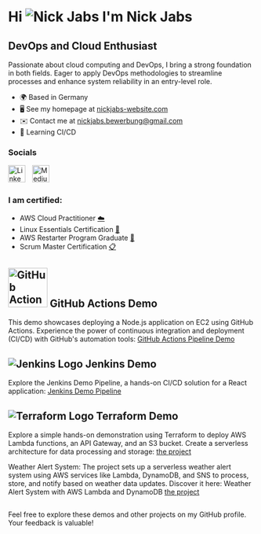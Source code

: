 # Hi ![Nick Jabs](https://user-images.githubusercontent.com/18350557/176309783-0785949b-9127-417c-8b55-ab5a4333674e.gif) I'm Nick Jabs

## DevOps and Cloud Enthusiast

Passionate about cloud computing and DevOps, I bring a strong foundation in both fields. Eager to apply DevOps methodologies to streamline processes and enhance system reliability in an entry-level role.

- 🌍 Based in Germany
- 🖥️ See my homepage at [nickjabs-website.com](http://nickjabs-website.com/)
- ✉️ Contact me at [nickjabs.bewerbung@gmail.com](mailto:nickjabs.bewerbung@gmail.com)
- 🧠 Learning CI/CD

### Socials

<ul style="list-style: none; padding: 0;">
  <li style="display: inline-block; margin-right: 10px;">
    <a href="https://www.linkedin.com/in/nickjabs/" target="_blank" rel="noreferrer">
      <img src="https://raw.githubusercontent.com/danielcranney/readme-generator/main/public/icons/socials/linkedin.svg" alt="LinkedIn" width="35" height="35">
    </a>
  </li>
  <li style="display: inline-block;">
    <a href="http://www.medium.com/@nickjabs" target="_blank" rel="noreferrer">
      <img src="https://seeklogo.com/images/M/medium-2020-new-icon-logo-454E46D050-seeklogo.com.png" alt="Medium" width="35" height="35">
    </a>
  </li>
</ul>

### I am certified:

- AWS Cloud Practitioner [:cloud:](https://www.credly.com/badges/c397034b-ec8f-4d23-833c-04e0dc428764)
- Linux Essentials Certification [:penguin:](https://cs.lpi.org/caf/Xamman/certification/verify/LPI000566721/4kar73bzpu)
- AWS Restarter Program Graduate [:rocket:](https://www.credly.com/badges/3c5b5465-53b0-4010-8015-3cf573ae3dcc)
- Scrum Master Certification [:clipboard:](https://www.credly.com/badges/abcc36c1-8bf9-47db-822a-6f8b0698eae0)

##  

## <img src="https://www.svgrepo.com/show/306098/githubactions.svg" alt="GitHub Actions Icon" width="80" height="80"> GitHub Actions Demo

This demo showcases deploying a Node.js application on EC2 using GitHub Actions. Experience the power of continuous integration and deployment (CI/CD) with GitHub's automation tools: [GitHub Actions Pipeline Demo](https://github.com/nickjabs/github-actions-pipeline)

## <img src="https://camo.githubusercontent.com/265574c40f0816ed0fd67127cfbc382866182a7ec468c614906103c15700e707/68747470733a2f2f7777772e766563746f726c6f676f2e7a6f6e652f6c6f676f732f6a656e6b696e732f6a656e6b696e732d69636f6e2e737667" alt="Jenkins Logo"> Jenkins Demo

Explore the Jenkins Demo Pipeline, a hands-on CI/CD solution for a React application: [Jenkins Demo Pipeline](https://github.com/nickjabs/jenkins-react-app)

## <img src="https://camo.githubusercontent.com/daf972f2f9b0d9408a48499719ade979cef6c187eed22eaeada6e7dec7122c6d/68747470733a2f2f7777772e766563746f726c6f676f2e7a6f6e652f6c6f676f732f7465727261666f726d696f2f7465727261666f726d696f2d69636f6e2e737667" alt="Terraform Logo"> Terraform Demo 

Explore a simple hands-on demonstration using Terraform to deploy AWS Lambda functions, an API Gateway, and an S3 bucket. Create a serverless architecture for data processing and storage: [the project](https://github.com/nickjabs/terraform-lambda-apigw-s3)

Weather Alert System: The project sets up a serverless weather alert system using AWS services like Lambda, DynamoDB, and SNS to process, store, and notify based on weather data updates. Discover it here: Weather Alert System with AWS Lambda and DynamoDB [the project](https://github.com/nickjabs/sns-lambda-dynamo.db)

## 
Feel free to explore these demos and other projects on my GitHub profile. Your feedback is valuable!


